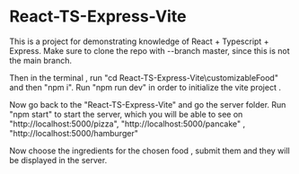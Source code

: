 # React-TS-Express-Vite

This is a project for demonstrating knowledge of React + Typescript + Express. 
Make sure to clone the repo with --branch master, since this is not the main branch.

Then in the terminal , run "cd React-TS-Express-Vite\customizableFood"  and then "npm i".
Run "npm run dev" in order to initialize the vite project . 

Now go back to the "React-TS-Express-Vite" and go the server folder. Run "npm start" to start the server, which 
you will be able to see on "http://localhost:5000/pizza", "http://localhost:5000/pancake" , "http://localhost:5000/hamburger"


Now choose the ingredients for the chosen food , submit them and they will be displayed in the server.
